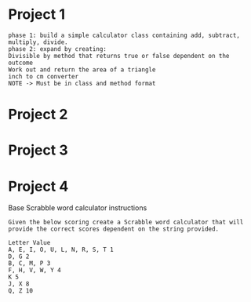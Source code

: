 # Project 1 
```
phase 1: build a simple calculator class containing add, subtract, multiply, divide.
phase 2: expand by creating:
Divisible by method that returns true or false dependent on the outcome
Work out and return the area of a triangle
inch to cm converter
NOTE -> Must be in class and method format
```
# Project 2 

# Project 3

# Project 4 
Base Scrabble word calculator instructions
```
Given the below scoring create a Scrabble word calculator that will provide the correct scores dependent on the string provided.

Letter Value
A, E, I, O, U, L, N, R, S, T 1
D, G 2
B, C, M, P 3
F, H, V, W, Y 4
K 5
J, X 8
Q, Z 10
```
